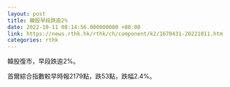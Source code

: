 ```yaml
---
layout: post
title: 韓股早段跌逾2%
date: 2022-10-11 08:14:56.000000000 +08:00
link: https://news.rthk.hk/rthk/ch/component/k2/1670431-20221011.htm
categories: rthk
---
```


韓股復市，早段跌逾2%。

首爾綜合指數較早時報2179點，跌53點，跌幅2.4%。
